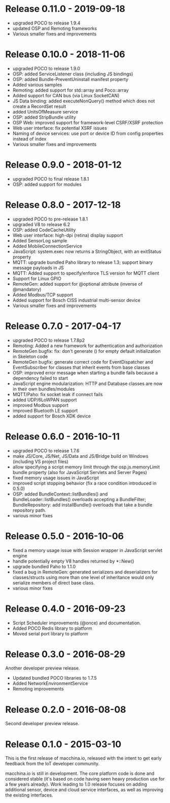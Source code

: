 # Release 0.11.0 - 2019-09-18

  * upgraded POCO to release 1.9.4
  * updated OSP and Remoting frameworks
  * Various smaller fixes and improvements


# Release 0.10.0 - 2018-11-06

  * upgraded POCO to release 1.9.0
  * OSP: added ServiceListener class (including JS bindings)
  * OSP: added Bundle-PreventUninstall manifest property
  * Added various samples
  * Remoting: added support for std::array and Poco::array
  * Added support for CAN bus (via Linux SocketCAN)
  * JS Data binding: added executeNonQuery() method which does not create a RecordSet result
  * added UnitsOfMeasure service
  * OSP: added StripBundle utility
  * OSP Web: improved support for framework-level CSRF/XSRF protection
  * Web user interface: fix potential XSRF issues
  * Naming of device services: use port or device ID from config properties instead of index
  * Various smaller fixes and improvements


# Release 0.9.0 - 2018-01-12

  * upgraded POCO to final release 1.8.1
  * OSP: added support for modules


# Release 0.8.0 - 2017-12-18

  * upgraded POCO to pre-release 1.8.1
  * upgraded V8 to release 6.2
  * OSP: added CodeCacheUtility
  * Web user interface: high-dpi (retina) display support
  * Added SensorLog sample
  * Added MobileConnectionService
  * JavaScript: system.exec now returns a StringObject, with an exitStatus property
  * MQTT: upgrade bundled Paho library to release 1.3; support binary message payloads in JS
  * MQTT: Added support to specify/enforce TLS version for MQTT client
  * Support for Linux GPIO
  * RemoteGen: added support for @optional attribute (inverse of @mandatory)
  * Added Modbus/TCP support
  * Added support for Bosch CISS industrial multi-sensor device
  * Various smaller fixes and improvements


# Release 0.7.0 - 2017-04-17

  * upgraded POCO to release 1.7.8p2
  * Remoting: Added a new framework for authentication and authorization
  * RemoteGen bugfix: fix: don't generate () for empty default initialization in Skeleton code
  * RemoteGen bugfix: generate correct code for EventDispatcher and EventSubscriber for
    classes that inherit events from base classes
  * OSP: improved error message when starting a bundle fails because a dependency failed to start
  * JavaScript engine modularization: HTTP and Database classes are now in their own bundles/modules
  * MQTT/Paho: fix socket leak if connect fails
  * added UDP/6LoWPAN support
  * improved Modbus support
  * improved Bluetooth LE support
  * added support for Bosch XDK device


# Release 0.6.0 - 2016-10-11

  * upgraded POCO to release 1.7.6
  * make JS/Core, JS/Net, JS/Data and JS/Bridge build on Windows (including VS project files)
  * allow specifying a script memory limit through the osp.js.memoryLimit bundle property
    (also for JavaScript Servlets and Server Pages)
  * fixed memory usage issues in JavaScript
  * improved script stopping behavior (fix a race condition introduced in 0.5.0)
  * OSP: added BundleContext::listBundles() and BundleLoader::listBundles() overloads
    accepting a BundleFilter; BundleRepository: add installBundle() overloads that take a
    bundle repository path.
  * various minor fixes


# Release 0.5.0 - 2016-10-06

  * fixed a memory usage issue with Session wrapper in JavaScript servlet engine
  * handle potentially empty V8 handles returned by *::New()
  * upgrade bundled Paho to 1.1.0
  * fixed a bug in RemoteGen: generated serializers and deserializers for
    classes/structs using more than one level of inheritance would only serialize
    members of direct base class.
  * various minor fixes


# Release 0.4.0 - 2016-09-23

  * Script Scheduler improvements (@once) and documentation.
  * Added POCO Redis library to platform
  * Moved serial port library to platform


# Release 0.3.0 - 2016-08-29

Another developer preview release.

  * Updated bundled POCO libraries to 1.7.5
  * Added NetworkEnvironmentService
  * Remoting improvements


# Release 0.2.0 - 2016-08-08

Second developer preview release.


# Release 0.1.0 - 2015-03-10

This is the first release of macchina.io, released with the intent to get
early feedback from the IoT developer community.

macchina.io is still in development. The core platform code is done and
considered stable (it's based on code having seen heavy production use
for a few years already). Work leading to 1.0 release focuses on adding
additional sensor, device and cloud service interfaces, as well as improving
the existing interfaces.

